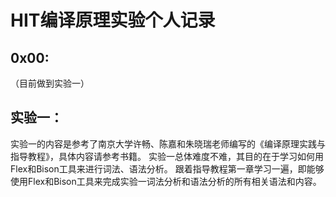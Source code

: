 # HIT编译原理实验个人记录
## 0x00:
（目前做到实验一）

## 实验一：
实验一的内容是参考了南京大学许畅、陈嘉和朱晓瑞老师编写的《编译原理实践与指导教程》，具体内容请参考书籍。
实验一总体难度不难，其目的在于学习如何用Flex和Bison工具来进行词法、语法分析。
跟着指导教程第一章学习一遍，即能够使用Flex和Bison工具来完成实验一词法分析和语法分析的所有相关语法和内容。
